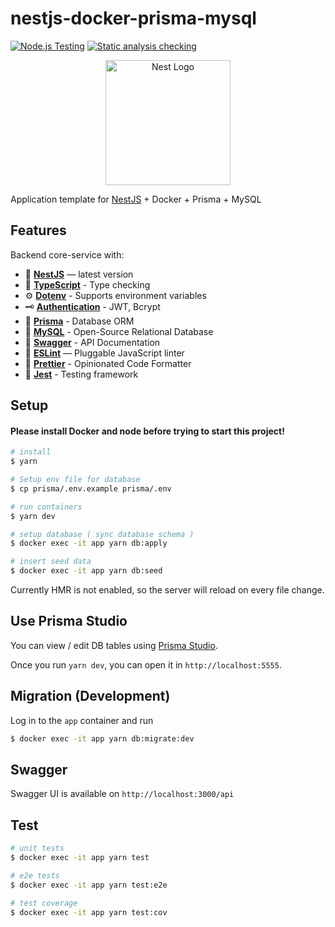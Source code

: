 # nestjs-docker-prisma-mysql

[![Node.js Testing](https://github.com/fsubal/nestjs-docker-prisma-mysql/actions/workflows/test.yml/badge.svg)](https://github.com/fsubal/nestjs-docker-prisma-mysql/actions/workflows/test.yml)
[![Static analysis checking](https://github.com/fsubal/nestjs-docker-prisma-mysql/actions/workflows/check.yml/badge.svg)](https://github.com/fsubal/nestjs-docker-prisma-mysql/actions/workflows/check.yml)

<p align="center">
  <a href="http://nestjs.com/" target="blank"><img src="https://nestjs.com/img/logo-small.svg" width="200" alt="Nest Logo" /></a>
</p>

Application template for [NestJS](https://github.com/nestjs/nest) + Docker + Prisma + MySQL

## Features

Backend core-service with:

- 📱 [**NestJS**](https://docs.nestjs.com/) — latest version
- 🎉 [**TypeScript**](https://www.typescriptlang.org/docs/handbook/typescript-in-5-minutes.html) - Type checking
- ⚙️ [**Dotenv**](https://docs.nestjs.com/techniques/configuration) - Supports environment variables
- 🗝 [**Authentication**](https://docs.nestjs.com/security/encryption-and-hashing) - JWT, Bcrypt
- 🏪 [**Prisma**](https://www.prisma.io/docs) - Database ORM
- 🏪 [**MySQL**](https://dev.mysql.com/doc/) - Open-Source Relational Database
- 📃 [**Swagger**](https://swagger.io/docs/) - API Documentation
- 📏 [**ESLint**](https://eslint.org/docs/latest/) — Pluggable JavaScript linter
- 💖 [**Prettier**](https://prettier.io/docs/en/) - Opinionated Code Formatter
- 📝 [**Jest**](https://docs.nestjs.com/fundamentals/testing) - Testing framework

## Setup

#### Please install Docker and node before trying to start this project! 

```bash
# install
$ yarn

# Setup env file for database
$ cp prisma/.env.example prisma/.env

# run containers
$ yarn dev

# setup database ( sync database schema )
$ docker exec -it app yarn db:apply

# insert seed data
$ docker exec -it app yarn db:seed
```

Currently HMR is not enabled, so the server will reload on every file change.

## Use Prisma Studio

You can view / edit DB tables using [Prisma Studio](https://www.prisma.io/studio).

Once you run `yarn dev`, you can open it in `http://localhost:5555`.

## Migration (Development)

Log in to the `app` container and run

```bash
$ docker exec -it app yarn db:migrate:dev
```

## Swagger

Swagger UI is available on `http://localhost:3000/api`

## Test

```bash
# unit tests
$ docker exec -it app yarn test

# e2e tests
$ docker exec -it app yarn test:e2e

# test coverage
$ docker exec -it app yarn test:cov
```
